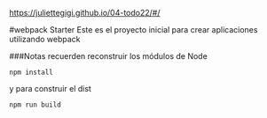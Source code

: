 https://juliettegigi.github.io/04-todo22/#/


#webpack Starter
Este es el proyecto inicial para crear aplicaciones utilizando webpack

###Notas
recuerden reconstruir los módulos de Node
```
npm install
```
y para construir el dist
```
npm run build
